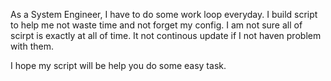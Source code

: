As a System Engineer, I have to do some work loop everyday. I build script to help me not waste time and not forget my config. I am not sure all of scirpt is exactly at all of time. It not continous update if I not haven problem with them.

I hope my script will be help you do some easy task. 